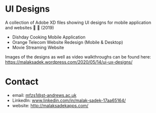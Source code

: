 # UI Designs
A collection of Adobe XD files showing UI designs for mobile application and websites 📱 🎨 (2019)

* Dishday Cooking Mobile Application
* Orange Telecom Website Redesign (Mobile & Desktop)
* Movie Streaming Website

Images of the designs as well as video walkthroughs can be found here: 
https://malaksadek.wordpress.com/2020/05/14/ui-ux-designs/

# Contact

* email: mfzs1@st-andrews.ac.uk
* LinkedIn: www.linkedin.com/in/malak-sadek-17aa65164/
* website: http://malaksadekapps.com/



